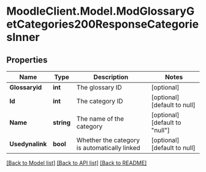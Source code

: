 # MoodleClient.Model.ModGlossaryGetCategories200ResponseCategoriesInner

## Properties

Name | Type | Description | Notes
------------ | ------------- | ------------- | -------------
**Glossaryid** | **int** | The glossary ID | [optional] 
**Id** | **int** | The category ID | [optional] [default to null]
**Name** | **string** | The name of the category | [optional] [default to "null"]
**Usedynalink** | **bool** | Whether the category is automatically linked | [optional] [default to null]

[[Back to Model list]](../README.md#documentation-for-models) [[Back to API list]](../README.md#documentation-for-api-endpoints) [[Back to README]](../README.md)

